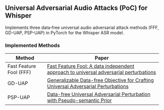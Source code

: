 ## Universal Adversarial Audio Attacks (PoC) for Whisper

Implements three data‑free universal audio adversarial attack methods (FFF, GD-UAP, PSP-UAP) in PyTorch for the Whisper ASR model.

### Implemented Methods
| Method | Paper |
| ------ | ----------- |
| Fast Feature Fool (FFF) | [Fast Feature Fool: A data independent approach to universal adversarial perturbations](https://arxiv.org/abs/1707.05572) |
| GD-UAP | [Generalizable Data-free Objective for Crafting Universal Adversarial Perturbations](https://arxiv.org/abs/1801.08092) |
| PSP-UAP | [Data-free Universal Adversarial Perturbation with Pseudo-semantic Prior](https://arxiv.org/abs/2502.21048) |